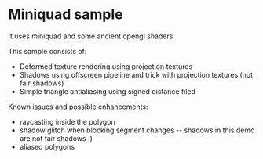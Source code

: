# Miniquad sample

It uses miniquad and some ancient opengl shaders.

This sample consists of:
* Deformed texture rendering using projection textures
* Shadows using offscreen pipeline and trick with projection textures (not fair shadows)
* Simple triangle antialiasing using signed distance filed


Known issues and possible enhancements:
* raycasting inside the polygon
* shadow glitch when blocking segment changes -- shadows in this demo are not fair shadows :)
* aliased polygons